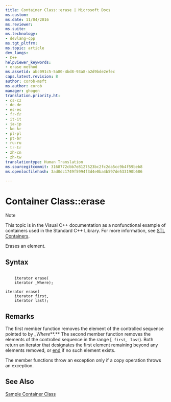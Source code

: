 ```yaml
---
title: Container Class::erase | Microsoft Docs
ms.custom: 
ms.date: 11/04/2016
ms.reviewer: 
ms.suite: 
ms.technology:
- devlang-cpp
ms.tgt_pltfrm: 
ms.topic: article
dev_langs:
- C++
helpviewer_keywords:
- erase method
ms.assetid: abc091c5-5a80-4bd8-93a8-a2d9bde2efec
caps.latest.revision: 8
author: corob-msft
ms.author: corob
manager: ghogen
translation.priority.ht:
- cs-cz
- de-de
- es-es
- fr-fr
- it-it
- ja-jp
- ko-kr
- pl-pl
- pt-br
- ru-ru
- tr-tr
- zh-cn
- zh-tw
translationtype: Human Translation
ms.sourcegitcommit: 3168772cbb7e8127523bc2fc2da5cc9b4f59beb8
ms.openlocfilehash: 3ad0dc1749f5994f3d4e0ba4b597de533190b686

---
```

# Container Class::erase
> [!NOTE]
>  This topic is in the Visual C++ documentation as a nonfunctional example of containers used in the Standard C++ Library. For more information, see [STL Containers](../standard-library/stl-containers.md).  
  
 Erases an element.  
  
## Syntax  
  
```  
 
    iterator erase(
    iterator _Where);

iterator erase(
    iterator first,  
    iterator last);
```  
  
## Remarks  
 The first member function removes the element of the controlled sequence pointed to by _*Where***.** The second member function removes the elements of the controlled sequence in the range [` first`, ` last`). Both return an iterator that designates the first element remaining beyond any elements removed, or [end](../standard-library/container-class-end.md) if no such element exists.  
  
 The member functions throw an exception only if a copy operation throws an exception.  
  
## See Also  
 [Sample Container Class](../standard-library/sample-container-class.md)



<!--HONumber=Jan17_HO2-->


